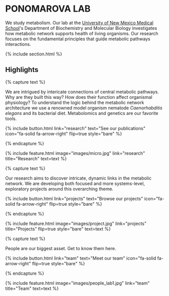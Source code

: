 ---
---

# PONOMAROVA LAB

We study metabolism. Our lab at the [University of New Mexico Medical School](https://hsc.unm.edu/research/)'s Department of Biochemistry and Molecular Biology investigates how metabolic network supports health of living organisms. Our research focuses on the fundamental principles that guide metabolic pathways interactions.


{% include section.html %}

## Highlights

{% capture text %}

We are intrigued by intericate connections of central metabolic pathways. Why are they built this way? How does their function affect organismal physiology? To understand the logic behind the metabolic network architecture we use a renowned model organism nematode _Caenorhabditis elegans_ and its bacterial diet. Metabolomics and genetics are our favorite tools.

{%
  include button.html
  link="research"
  text="See our publications"
  icon="fa-solid fa-arrow-right"
  flip=true
  style="bare"
%}

{% endcapture %}

{%
  include feature.html
  image="images/micro.jpg"
  link="research"
  title="Research"
  text=text
%}

{% capture text %}

Our research aims to discover intricate, dynamic links in the metabolic network. We are developing both focused and more systems-level, exploratory projects around this overarching theme. 

{%
  include button.html
  link="projects"
  text="Browse our projects"
  icon="fa-solid fa-arrow-right"
  flip=true
  style="bare"
%}

{% endcapture %}

{%
  include feature.html
  image="images/project.jpg"
  link="projects"
  title="Projects"
  flip=true
  style="bare"
  text=text
%}

{% capture text %}

People are our biggest asset. Get to know them here.

{%
  include button.html
  link="team"
  text="Meet our team"
  icon="fa-solid fa-arrow-right"
  flip=true
  style="bare"
%}

{% endcapture %}

{%
  include feature.html
  image="images/people_lab1.jpg"
  link="team"
  title="Team"
  text=text
%}
